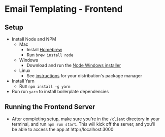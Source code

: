 # Email Templating - Frontend


## Setup

- Install Node and NPM
  - Mac
    - Install [Homebrew](https://docs.brew.sh/Installation)
    - Run `brew install node`
  - Windows
    - Download and run the [Node Windows installer](https://nodejs.org/dist/v14.15.3/node-v14.15.3-x86.msi)
  - Linux
    - See [instructions](https://nodejs.org/en/download/package-manager/) for your distribution's package manager
- Install Yarn
  - Run `npm install -g yarn`
- Run run `yarn` to install boilerplate dependencies

## Running the Frontend Server
- After completing setup, make sure you're in the `/client` directory in your terminal, and run `npm run start`. This will kick off the server, and you'll be able to access the app at http://localhost:3000
